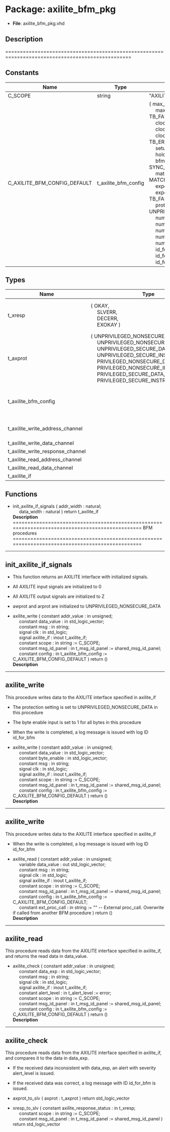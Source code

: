 # Package: axilite_bfm_pkg

- **File**: axilite_bfm_pkg.vhd
## Description

=================================================================================================

## Constants

| Name                         | Type                 | Value                                                                                                                                                                                                                                                                                                                                                                                                                                                                                                                                                                                                                                                                                                                                                                                                                                                                                                                                                                                                                                                                                                                                                                                                                                                                                                                                                                                                                                                                                                                                                                                                                                 | Description |
| ---------------------------- | -------------------- | ------------------------------------------------------------------------------------------------------------------------------------------------------------------------------------------------------------------------------------------------------------------------------------------------------------------------------------------------------------------------------------------------------------------------------------------------------------------------------------------------------------------------------------------------------------------------------------------------------------------------------------------------------------------------------------------------------------------------------------------------------------------------------------------------------------------------------------------------------------------------------------------------------------------------------------------------------------------------------------------------------------------------------------------------------------------------------------------------------------------------------------------------------------------------------------------------------------------------------------------------------------------------------------------------------------------------------------------------------------------------------------------------------------------------------------------------------------------------------------------------------------------------------------------------------------------------------------------------------------------------------------- | ----------- |
| C_SCOPE                      | string               |  "AXILITE_BFM"                                                                                                                                                                                                                                                                                                                                                                                                                                                                                                                                                                                                                                                                                                                                                                                                                                                                                                                                                                                                                                                                                                                                                                                                                                                                                                                                                                                                                                                                                                                                                                                                                        |             |
| C_AXILITE_BFM_CONFIG_DEFAULT | t_axilite_bfm_config |  (     max_wait_cycles             => 10,<br><span style="padding-left:20px">     max_wait_cycles_severity    => TB_FAILURE,<br><span style="padding-left:20px">     clock_period                => -1 ns,<br><span style="padding-left:20px">     clock_period_margin         => 0 ns,<br><span style="padding-left:20px">     clock_margin_severity       => TB_ERROR,<br><span style="padding-left:20px">     setup_time                  => -1 ns,<br><span style="padding-left:20px">     hold_time                   => -1 ns,<br><span style="padding-left:20px">     bfm_sync                    => SYNC_ON_CLOCK_ONLY,<br><span style="padding-left:20px">     match_strictness            => MATCH_EXACT,<br><span style="padding-left:20px">     expected_response           => OKAY,<br><span style="padding-left:20px">     expected_response_severity  => TB_FAILURE,<br><span style="padding-left:20px">     protection_setting          => UNPRIVILEGED_NONSECURE_DATA,<br><span style="padding-left:20px">     num_aw_pipe_stages          => 1,<br><span style="padding-left:20px">     num_w_pipe_stages           => 1,<br><span style="padding-left:20px">     num_ar_pipe_stages          => 1,<br><span style="padding-left:20px">     num_r_pipe_stages           => 1,<br><span style="padding-left:20px">     num_b_pipe_stages           => 1,<br><span style="padding-left:20px">     id_for_bfm                  => ID_BFM,<br><span style="padding-left:20px">     id_for_bfm_wait             => ID_BFM_WAIT,<br><span style="padding-left:20px">     id_for_bfm_poll             => ID_BFM_POLL     ) |             |
## Types

| Name                             | Type                                                                                                                                                                                                                                                                                                                                                                                                                                                                                                            | Description                                                |
| -------------------------------- | --------------------------------------------------------------------------------------------------------------------------------------------------------------------------------------------------------------------------------------------------------------------------------------------------------------------------------------------------------------------------------------------------------------------------------------------------------------------------------------------------------------- | ---------------------------------------------------------- |
| t_xresp                          | ( OKAY,<br><span style="padding-left:20px"> SLVERR,<br><span style="padding-left:20px"> DECERR,<br><span style="padding-left:20px"> EXOKAY )                                                                                                                                                                                                                                                                                                                                                                    |  EXOKAY not supported for AXI-Lite, will raise TB_FAILURE  |
| t_axprot                         | ( UNPRIVILEGED_NONSECURE_DATA,<br><span style="padding-left:20px"> UNPRIVILEGED_NONSECURE_INSTRUCTION,<br><span style="padding-left:20px"> UNPRIVILEGED_SECURE_DATA,<br><span style="padding-left:20px"> UNPRIVILEGED_SECURE_INSTRUCTION,<br><span style="padding-left:20px"> PRIVILEGED_NONSECURE_DATA,<br><span style="padding-left:20px"> PRIVILEGED_NONSECURE_INSTRUCTION,<br><span style="padding-left:20px"> PRIVILEGED_SECURE_DATA,<br><span style="padding-left:20px"> PRIVILEGED_SECURE_INSTRUCTION )  |                                                            |
| t_axilite_bfm_config             |                                                                                                                                                                                                                                                                                                                                                                                                                                                                                                                 |  Configuration record to be assigned in the test harness.  |
| t_axilite_write_address_channel  |                                                                                                                                                                                                                                                                                                                                                                                                                                                                                                                 |  AXI-Lite Interface signals                                |
| t_axilite_write_data_channel     |                                                                                                                                                                                                                                                                                                                                                                                                                                                                                                                 |                                                            |
| t_axilite_write_response_channel |                                                                                                                                                                                                                                                                                                                                                                                                                                                                                                                 |                                                            |
| t_axilite_read_address_channel   |                                                                                                                                                                                                                                                                                                                                                                                                                                                                                                                 |                                                            |
| t_axilite_read_data_channel      |                                                                                                                                                                                                                                                                                                                                                                                                                                                                                                                 |                                                            |
| t_axilite_if                     |                                                                                                                                                                                                                                                                                                                                                                                                                                                                                                                 |                                                            |
## Functions
- init_axilite_if_signals <font id="function_arguments">( addr_width : natural;<br><span style="padding-left:20px"> data_width : natural ) </font> <font id="function_return">return t_axilite_if </font>
</br>**Description**
===============================================================================================
 BFM procedures
===============================================================================================
----------------------------------------
 init_axilite_if_signals
----------------------------------------
 - This function returns an AXILITE interface with initialized signals.
 - All AXILITE input signals are initialized to 0
 - All AXILITE output signals are initialized to Z
 - awprot and arprot are initialized to UNPRIVILEGED_NONSECURE_DATA

- axilite_write <font id="function_arguments">( constant addr_value         : in    unsigned;<br><span style="padding-left:20px"> constant data_value         : in    std_logic_vector;<br><span style="padding-left:20px"> constant msg                : in    string;<br><span style="padding-left:20px"> signal   clk                : in    std_logic;<br><span style="padding-left:20px"> signal   axilite_if         : inout t_axilite_if;<br><span style="padding-left:20px"> constant scope              : in    string                := C_SCOPE;<br><span style="padding-left:20px"> constant msg_id_panel       : in    t_msg_id_panel        := shared_msg_id_panel;<br><span style="padding-left:20px"> constant config             : in    t_axilite_bfm_config  := C_AXILITE_BFM_CONFIG_DEFAULT ) </font> <font id="function_return">return ()</font>
</br>**Description**
----------------------------------------
 axilite_write
----------------------------------------
 This procedure writes data to the AXILITE interface specified in axilite_if
 - The protection setting is set to UNPRIVILEGED_NONSECURE_DATA in this procedure
 - The byte enable input is set to 1 for all bytes in this procedure
 - When the write is completed, a log message is issued with log ID id_for_bfm

- axilite_write <font id="function_arguments">( constant addr_value         : in    unsigned;<br><span style="padding-left:20px"> constant data_value         : in    std_logic_vector;<br><span style="padding-left:20px"> constant byte_enable        : in    std_logic_vector;<br><span style="padding-left:20px"> constant msg                : in    string;<br><span style="padding-left:20px"> signal   clk                : in    std_logic;<br><span style="padding-left:20px"> signal   axilite_if         : inout t_axilite_if;<br><span style="padding-left:20px"> constant scope              : in    string                := C_SCOPE;<br><span style="padding-left:20px"> constant msg_id_panel       : in    t_msg_id_panel        := shared_msg_id_panel;<br><span style="padding-left:20px"> constant config             : in    t_axilite_bfm_config  := C_AXILITE_BFM_CONFIG_DEFAULT ) </font> <font id="function_return">return ()</font>
</br>**Description**
----------------------------------------
 axilite_write
----------------------------------------
 This procedure writes data to the AXILITE interface specified in axilite_if
 - When the write is completed, a log message is issued with log ID id_for_bfm

- axilite_read <font id="function_arguments">( constant addr_value     : in  unsigned;<br><span style="padding-left:20px"> variable data_value     : out std_logic_vector;<br><span style="padding-left:20px"> constant msg            : in  string;<br><span style="padding-left:20px"> signal   clk            : in std_logic;<br><span style="padding-left:20px"> signal   axilite_if     : inout t_axilite_if;<br><span style="padding-left:20px"> constant scope          : in  string                := C_SCOPE;<br><span style="padding-left:20px"> constant msg_id_panel   : in  t_msg_id_panel        := shared_msg_id_panel;<br><span style="padding-left:20px"> constant config         : in  t_axilite_bfm_config := C_AXILITE_BFM_CONFIG_DEFAULT;<br><span style="padding-left:20px"> constant ext_proc_call  : in  string                    := ""  -- External proc_call. Overwrite if called from another BFM procedure ) </font> <font id="function_return">return ()</font>
</br>**Description**
----------------------------------------
 axilite_read
----------------------------------------
 This procedure reads data from the AXILITE interface specified in axilite_if,
 and returns the read data in data_value.

- axilite_check <font id="function_arguments">( constant addr_value         : in  unsigned;<br><span style="padding-left:20px"> constant data_exp           : in  std_logic_vector;<br><span style="padding-left:20px"> constant msg                : in  string;<br><span style="padding-left:20px"> signal   clk                : in std_logic;<br><span style="padding-left:20px"> signal   axilite_if         : inout t_axilite_if;<br><span style="padding-left:20px"> constant alert_level        : in  t_alert_level         := error;<br><span style="padding-left:20px"> constant scope              : in  string                := C_SCOPE;<br><span style="padding-left:20px"> constant msg_id_panel       : in  t_msg_id_panel        := shared_msg_id_panel;<br><span style="padding-left:20px"> constant config             : in  t_axilite_bfm_config  := C_AXILITE_BFM_CONFIG_DEFAULT ) </font> <font id="function_return">return ()</font>
</br>**Description**
----------------------------------------
 axilite_check
----------------------------------------
 This procedure reads data from the AXILITE interface specified in axilite_if,
 and compares it to the data in data_exp.
 - If the received data inconsistent with data_exp, an alert with severity
   alert_level is issued.
 - If the received data was correct, a log message with ID id_for_bfm is issued.

- axprot_to_slv <font id="function_arguments">( axprot : t_axprot ) </font> <font id="function_return">return std_logic_vector </font>
- xresp_to_slv <font id="function_arguments">( constant axilite_response_status : in  t_xresp;<br><span style="padding-left:20px"> constant scope                   : in  string           := C_SCOPE;<br><span style="padding-left:20px"> constant msg_id_panel            : in  t_msg_id_panel   := shared_msg_id_panel ) </font> <font id="function_return">return std_logic_vector </font>
